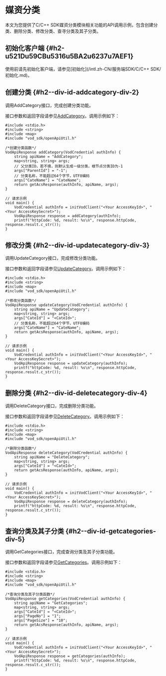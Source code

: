 媒资分类 
=========================

本文为您提供了C/C++ SDK媒资分类模块相关功能的API调用示例，包含创建分类、删除分类、修改分类、查寻分类及其子分类。

初始化客户端 {#h2-u521Du59CBu5316u5BA2u6237u7AEF1}
--------------------------------------------

使用前请先初始化客户端，请参见[初始化](/intl.zh-CN/服务端SDK/C/C++ SDK/初始化.md)。

创建分类 {#h2--div-id-addcategory-div-2}
------------------------------------

调用AddCategory接口，完成创建分类功能。

接口参数和返回字段请参见[AddCategory](/intl.zh-CN/服务端API/媒资管理/媒资分类/创建分类.md)。调用示例如下：

    #include <stdio.h>
    #include <string>
    #include <map>
    #include "vod_sdk/openApiUtil.h"
    
    /*创建分类函数*/
    VodApiResponse addCategory(VodCredential authInfo) {
        string apiName = "AddCategory";
        map<string, string> args;
        // 父分类ID，若不填，则默认生成一级分类，根节点分类ID为-1
        args["ParentId"] = "-1";
        // 分类名称，不能超过64个字节，UTF8编码
        args["CateName"] = "CateName";
        return getAcsResponse(authInfo, apiName, args);
    }
    
    // 请求示例
    void main() {
        VodCredential authInfo = initVodClient("<Your AccessKeyId>", "<Your AccessKeySecret>");
        VodApiResponse response = addCategory(authInfo);
        printf("httpCode: %d, result: %s\n", response.httpCode, response.result.c_str());
    }



修改分类 {#h2--div-id-updatecategory-div-3}
---------------------------------------

调用UpdateCategory接口，完成修改分类功能。

接口参数和返回字段请参见[UpdateCategory](/intl.zh-CN/服务端API/媒资管理/媒资分类/更新分类.md)。调用示例如下：

    #include <stdio.h>
    #include <string>
    #include <map>
    #include "vod_sdk/openApiUtil.h"
    
    /*修改分类函数*/
    VodApiResponse updateCategory(VodCredential authInfo) {
        string apiName = "UpdateCategory";
        map<string, string> args;
        args["CateId"] = "<CateId>";
        // 分类名称，不能超过64个字节，UTF8编码
        args["CateName"] = "CateName";
        return getAcsResponse(authInfo, apiName, args);
    }
    
    // 请求示例
    void main() {
        VodCredential authInfo = initVodClient("<Your AccessKeyId>", "<Your AccessKeySecret>");
        VodApiResponse response = updateCategory(authInfo);
        printf("httpCode: %d, result: %s\n", response.httpCode, response.result.c_str());
    }



删除分类 {#h2--div-id-deletecategory-div-4}
---------------------------------------

调用DeleteCategory接口，完成删除分类功能。

接口参数和返回字段请参见[DeleteCategory](/intl.zh-CN/服务端API/媒资管理/媒资分类/删除分类.md)。调用示例如下：

    #include <stdio.h>
    #include <string>
    #include <map>
    #include "vod_sdk/openApiUtil.h"
    
    /*删除分类函数*/
    VodApiResponse deleteCategory(VodCredential authInfo) {
        string apiName = "DeleteCategory";
        map<string, string> args;
        args["CateId"] = "<CateId>";
        return getAcsResponse(authInfo, apiName, args);
    }
    
    // 请求示例
    void main() {
        VodCredential authInfo = initVodClient("<Your AccessKeyId>", "<Your AccessKeySecret>");
        VodApiResponse response = deleteCategory(authInfo);
        printf("httpCode: %d, result: %s\n", response.httpCode, response.result.c_str());
    }



查询分类及其子分类 {#h2--div-id-getcategories-div-5}
-------------------------------------------

调用GetCategories接口，完成查询分类及其子分类功能。

接口参数和返回字段请参见[GetCategories](/intl.zh-CN/服务端API/媒资管理/媒资分类/获取分类及子分类.md)。调用示例如下：

    #include <stdio.h>
    #include <string>
    #include <map>
    #include "vod_sdk/openApiUtil.h"
    
    /*查询分类及其子分类函数*/
    VodApiResponse getCategories(VodCredential authInfo) {
        string apiName = "GetCategories";
        map<string, string> args;
        args["CateId"] = "<CateId>";
        args["PageNo"] = "1";
        args["PageSize"] = "10";
        return getAcsResponse(authInfo, apiName, args);
    }
    
    // 请求示例
    void main() {
        VodCredential authInfo = initVodClient("<Your AccessKeyId>", "<Your AccessKeySecret>");
        VodApiResponse response = getCategories(authInfo);
        printf("httpCode: %d, result: %s\n", response.httpCode, response.result.c_str());
    }


